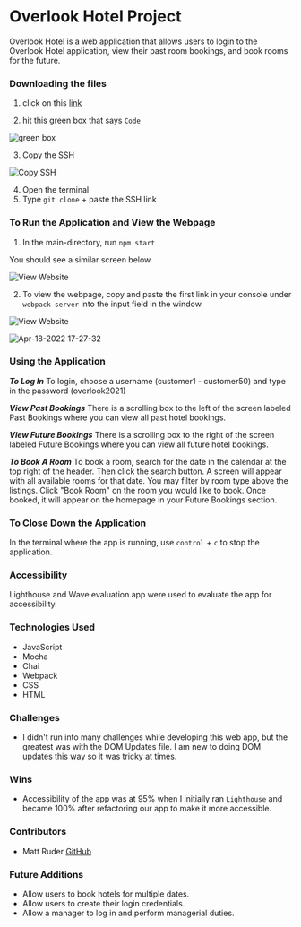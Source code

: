 # Overlook Hotel Project

Overlook Hotel is a web application that allows users to login to the Overlook Hotel application, view their past room bookings,
and book rooms for the future.

### **Downloading the files**

1. click on this [link](https://github.com/mattruder/overlookProject)

2. hit this green box that says `Code`

![green box]()

3. Copy the SSH

![Copy SSH]()

4. Open the terminal
5. Type `git clone` + paste the SSH link


### **To Run the Application and View the Webpage**

1. In the main-directory, run `npm start`

You should see a similar screen below.

![View Website](https://user-images.githubusercontent.com/89413678/161453492-049643ab-135d-4d7a-a86a-7802d8468ac8.png)

2. To view the webpage, copy and paste the first link in your console under `webpack server` into the input field in the window.

![View Website](https://user-images.githubusercontent.com/89413678/161453609-03cf671a-359b-4668-af50-85df2e7f1f25.png)


![Apr-18-2022 17-27-32](https://user-images.githubusercontent.com/89413678/163892630-60d1c7bb-6f59-47cd-92b7-3c46845be6e2.gif)


### **Using the Application**

**_To Log In_**
To login, choose a username (customer1 - customer50) and type in the password (overlook2021)

**_View Past Bookings_**
There is a scrolling box to the left of the screen labeled Past Bookings where you can view all past hotel bookings.


**_View Future Bookings_**
There is a scrolling box to the right of the screen labeled Future Bookings where you can view all future hotel bookings.

**_To Book A Room_**
To book a room, search for the date in the calendar at the top right of the header. Then click the search button. A screen will appear with all available rooms for that date. You may filter by room type above the listings. Click "Book Room" on the room you would like to book. Once booked, it will appear on the homepage in your Future Bookings section.

### **To Close Down the Application**

In the terminal where the app is running, use `control` + `c` to stop the application.

### **Accessibility**

Lighthouse and Wave evaluation app were used to evaluate the app for accessibility.

### **Technologies Used**
- JavaScript
- Mocha
- Chai
- Webpack
- CSS
- HTML

### **Challenges**
-  I didn't run into many challenges while developing this web app, but the greatest was with the DOM Updates file. I am new to doing DOM updates this way so it was tricky at times.

### **Wins**
- Accessibility of the app was at 95% when I initially ran `Lighthouse` and became 100% after refactoring our app to make it more accessible.

### **Contributors**
- Matt Ruder [GitHub](https://github.com/mattruder)

### **Future Additions**
- Allow users to book hotels for multiple dates.
- Allow users to create their login credentials.
- Allow a manager to log in and perform managerial duties.
